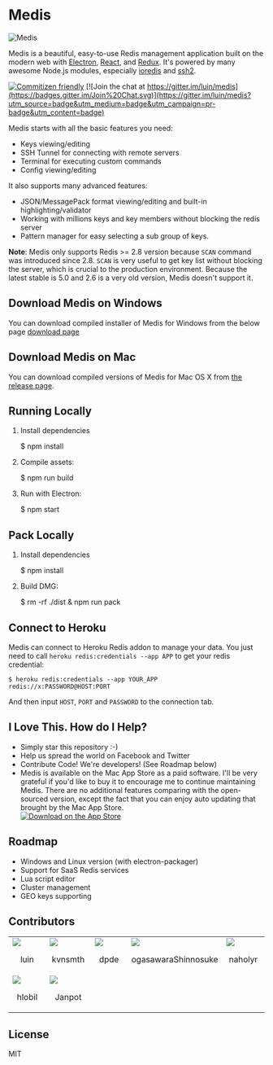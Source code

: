# Medis

![Medis](http://getmedis.com/screen.png)

Medis is a beautiful, easy-to-use Redis management application built on the modern web with [Electron](https://github.com/atom/electron), [React](https://facebook.github.io/react/), and [Redux](https://github.com/rackt/redux). It's powered by many awesome Node.js modules, especially [ioredis](https://github.com/luin/ioredis) and [ssh2](https://github.com/mscdex/ssh2).

[![Commitizen friendly](https://img.shields.io/badge/commitizen-friendly-brightgreen.svg)](http://commitizen.github.io/cz-cli/)
[![Join the chat at https://gitter.im/luin/medis](https://badges.gitter.im/Join%20Chat.svg)](https://gitter.im/luin/medis?utm_source=badge&utm_medium=badge&utm_campaign=pr-badge&utm_content=badge)

Medis starts with all the basic features you need:

* Keys viewing/editing
* SSH Tunnel for connecting with remote servers
* Terminal for executing custom commands
* Config viewing/editing

It also supports many advanced features:

* JSON/MessagePack format viewing/editing and built-in highlighting/validator
* Working with millions keys and key members without blocking the redis server
* Pattern manager for easy selecting a sub group of keys.

**Note**: Medis only supports Redis >= 2.8 version because `SCAN` command was introduced since 2.8. `SCAN` is very useful to get key list without blocking the server, which is crucial to the production environment. Because the latest stable is 5.0 and 2.6 is a very old version, Medis doesn't support it.

## Download Medis on Windows

You can download compiled installer of Medis for Windows from the below page
[download page](https://github.com/classfellow/medis/releases/tag/win)

## Download Medis on Mac

You can download compiled versions of Medis for Mac OS X from [the release page](https://github.com/luin/medis/releases).

## Running Locally

1. Install dependencies

    $ npm install

2. Compile assets:

    $ npm run build

3. Run with Electron:

    $ npm start

## Pack Locally

1. Install dependencies

    $ npm install

2. Build DMG:

    $ rm -rf ./dist & npm run pack

## Connect to Heroku
Medis can connect to Heroku Redis addon to manage your data. You just need to call `heroku redis:credentials --app APP` to get your redis credential:

```shell
$ heroku redis:credentials --app YOUR_APP
redis://x:PASSWORD@HOST:PORT
```

And then input `HOST`, `PORT` and `PASSWORD` to the connection tab.

## I Love This. How do I Help?

* Simply star this repository :-)
* Help us spread the world on Facebook and Twitter
* Contribute Code! We're developers! (See Roadmap below)
* Medis is available on the Mac App Store as a paid software. I'll be very grateful if you'd like to buy it to encourage me to continue maintaining Medis. There are no additional features comparing with the open-sourced version, except the fact that you can enjoy auto updating that brought by the Mac App Store. <br> [![Download on the App Store](http://getmedis.com/download.svg)](https://itunes.apple.com/app/medis-gui-for-redis/id1063631769)

## Roadmap

* Windows and Linux version (with electron-packager)
* Support for SaaS Redis services
* Lua script editor
* Cluster management
* GEO keys supporting

## Contributors
<table><tr><td width="20%"><a href="https://github.com/luin"><img src="https://avatars1.githubusercontent.com/u/635902?v=3" /></a><p align="center">luin</p></td><td width="20%"><a href="https://github.com/kvnsmth"><img src="https://avatars0.githubusercontent.com/u/127?v=3" /></a><p align="center">kvnsmth</p></td><td width="20%"><a href="https://github.com/dpde"><img src="https://avatars2.githubusercontent.com/u/485645?v=3" /></a><p align="center">dpde</p></td><td width="20%"><a href="https://github.com/ogasawaraShinnosuke"><img src="https://avatars1.githubusercontent.com/u/5368888?v=3" /></a><p align="center">ogasawaraShinnosuke</p></td><td width="20%"><a href="https://github.com/naholyr"><img src="https://avatars1.githubusercontent.com/u/214067?v=3" /></a><p align="center">naholyr</p></td></tr><tr><td width="20%"><a href="https://github.com/hlobil"><img src="https://avatars2.githubusercontent.com/u/484499?v=3" /></a><p align="center">hlobil</p></td><td width="20%"><a href="https://github.com/Janpot"><img src="https://avatars1.githubusercontent.com/u/2109932?v=3" /></a><p align="center">Janpot</p></td></table>

## License

MIT
